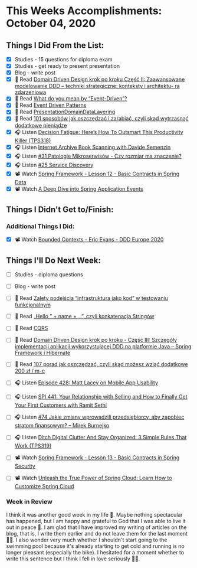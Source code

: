# This Weeks Accomplishments: October 04, 2020

## Things I Did From the List:

- [x] Studies - 15 questions for diploma exam
- [x] Studies - get ready to present presentation
- [x] Blog - write post
- [x] 📗 Read [Domain Driven Design krok po kroku Część II: Zaawansowane modelowanie DDD – techniki strategiczne: konteksty i architektu- ra zdarzeniowa](https://bottega.com.pl/pdf/materialy/ddd/ddd2.pdf)
- [x] 📗 Read [What do you mean by “Event-Driven”?](https://martinfowler.com/articles/201701-event-driven.html)
- [x] 📗 Read [Event Driven Patterns](https://medium.com/faun/four-event-driven-patterns-4b1cad5ac5e3)
- [x] 📗 Read [PresentationDomainDataLayering](https://martinfowler.com/bliki/PresentationDomainDataLayering.html)
- [x] 📗 Read [101 sposobów jak oszczędzać i zarabiać, czyli skąd wytrzasnąć dodatkowe pieniądze](https://jakoszczedzacpieniadze.pl/101-sposobow-na-oszczedzanie-i-zarabianie)
- [x] 🎧 Listen [Decision Fatigue: Here’s How To Outsmart This Productivity Killer (TPS318)](https://www.asianefficiency.com/podcast/318-decision-fatigue/)
- [x] 🎧 Listen [Internet Archive Book Scanning with Davide Semenzin](https://softwareengineeringdaily.com/2020/09/15/internet-archive-book-scanning-with-davide-semenzin/)
- [x] 🎧 Listen [#31 Patologie Mikroserwisów - Czy rozmiar ma znaczenie?](https://patoarchitekci.io/31/)
- [x] 🎧 Listen [#25 Service Discovery](https://patoarchitekci.io/25/)
- [x] 📽️ Watch [Spring Framework - Lesson 12 - Basic Contracts in Spring Data](https://youtu.be/rpFpED4BGlI)
- [x] 📽️ Watch [A Deep Dive into Spring Application Events](https://youtu.be/4oBqCtdRIYo)

## Things I Didn't Get to/Finish:


### Additional Things I Did:

- [x] 📽️ Watch [Bounded Contexts - Eric Evans - DDD Europe 2020](https://youtu.be/am-HXycfalo)

## Things I'll Do Next Week:

- [ ] Studies - diploma questions
- [ ] Blog - write post
- [ ] 📗 Read [Zalety podejścia “infrastruktura jako kod” w testowaniu funkcjonalnym](https://sii.pl/blog/zalety-podejscia-infrastruktura-jako-kod-w-testowaniu-funkcjonalnym/)
- [ ] 📗 Read [„Hello ” + name + „.”, czyli konkatenacja Stringów](https://jgardo.dev/2020/09/27/hello-name-czyli-konkatenacja-stringow/)
- [ ] 📗 Read [CQRS](https://martinfowler.com/bliki/CQRS.html)
- [ ] 📗 Read [Domain Driven Design krok po kroku - Część III: Szczegóły implementacji aplikacji wykorzystującej DDD na platformie Java – Spring Framework i Hibernate](https://bottega.com.pl/pdf/materialy/ddd/ddd3.pdf)
- [ ] 📗 Read [107 porad jak oszczędzać, czyli skąd możesz wziąć dodatkowe 200 zł / m-c](https://jakoszczedzacpieniadze.pl/107-porad-oszczedzanie-pieniedzy)
- [ ] 🎧 Listen [Episode 428: Matt Lacey on Mobile App Usability](https://www.se-radio.net/2020/09/episode-428-matt-lacey-on-mobile-app-usability/)
- [ ] 🎧 Listen [SPI 441: Your Relationship with Selling and How to Finally Get Your First Customers with Ramit Sethi](https://www.smartpassiveincome.com/podcasts/relationship-selling-get-first-customers-ramit-sethi/)
- [ ] 🎧 Listen [#74 Jakie zmiany wprowadzili przedsiębiorcy, aby zapobiec stratom finansowym? – Mirek Burnejko](https://generali-investments.pl/contents/display-article/klient-indywidualny/74-jakie-zmiany-wprowadzili-przedsiebiorcy-aby-zapobiec-stratom-finansowym-mirek-burnejko)
- [ ] 🎧 Listen [Ditch Digital Clutter And Stay Organized: 3 Simple Rules That Work (TPS319)](https://www.asianefficiency.com/podcast/319-ditch-digital-clutter/)
- [ ] 📽️ Watch [Spring Framework - Lesson 13 - Basic Contracts in Spring Security](https://youtu.be/4ilFKz34IT0)
- [ ] 📽️ Watch [Unleash the True Power of Spring Cloud: Learn How to Customize Spring Cloud](https://youtu.be/rAEBIzaiqNw)


### Week in Review
I think it was another good week in my life 🙂. Maybe nothing spectacular has happened, but I am happy and grateful to God that I was able to live it out in peace 🙏. I am glad that I have improved my writing of articles on the blog, that is, I write them earlier and do not leave them for the last moment 👏👏. I also wonder very much whether I shouldn't start going to the swimming pool because it's already starting to get cold and running is no longer pleasant (especially the bike). I hesitated for a moment whether to write this sentence but I think I fell in love seriously 💖🙃.

